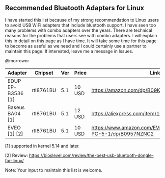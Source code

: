 ## Recommended Bluetooth Adapters for Linux

I have started this list because of my strong recommendation to Linux users to avoid USB WiFi adapters that include bluetooth support. I have seen too many problems with combo adapters over the years. There are technical reasons for the problems that users see with combo adapters. I will explain this in detail on this page as I have time. It will take some time for this page to become as useful as we need and I could certainly use a partner to maintain this page. If interested, leave me a message in Issues.

@morrownr



| Adapter                       | Chipset   | Ver | Price  | Link                                                               |
|-------------------------------|-----------|-----|--------|--------------------------------------------------------------------|
| EDUP EP-B3536 [1]             | rtl8761BU | 5.1 | 10 USD | https://amazon.com/dp/B09KG7QQ5V                                   |
| Baseus BA04 [1]               | rtl8761BU | 5.1 | 12 USD | https://aliexpress.com/item/1005005187191049.html                  |
| EVEO [1] [2]                  | rtl8761BU | 5.1 | 10 USD | https://www.amazon.com/EVEO-Bluetooth-Adapter-PC-5-1/dp/B0957NZNC2 |


[1] supported in kernel 5.14 and later.

[2] Review: https://bioslevel.com/review/the-best-usb-bluetooth-dongle-for-linux/

Note: Your input to maintain this list is welcome.
